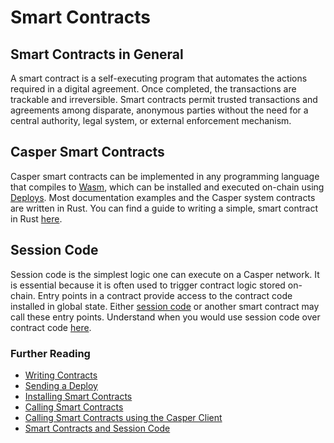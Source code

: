 # Smart Contracts

## Smart Contracts in General

A smart contract is a self-executing program that automates the actions required in a digital agreement. Once completed, the transactions are trackable and irreversible. Smart contracts permit trusted transactions and agreements among disparate, anonymous parties without the need for a central authority, legal system, or external enforcement mechanism.

## Casper Smart Contracts

Casper smart contracts can be implemented in any programming language that compiles to [Wasm](../concepts/glossary/W.md#webassembly), which can be installed and executed on-chain using [Deploys](../concepts/glossary/D.md#deploy). Most documentation examples and the Casper system contracts are written in Rust. You can find a guide to writing a simple, smart contract in Rust [here](../developers/writing-onchain-code/simple-contract.md).

## Session Code

Session code is the simplest logic one can execute on a Casper network. It is essential because it is often used to trigger contract logic stored on-chain. Entry points in a contract provide access to the contract code installed in global state. Either [session code](../developers/writing-onchain-code/contract-vs-session.md#what-is-session-code) or another smart contract may call these entry points. Understand when you would use session code over contract code [here](../developers/writing-onchain-code/contract-vs-session.md).

### Further Reading

- [Writing Contracts](../../casper/developers/writing-onchain-code/simple-contract.md)
- [Sending a Deploy](../developers/cli/sending-deploys.md)
- [Installing Smart Contracts](../developers/cli/installing-contracts.md)
- [Calling Smart Contracts](../developers/writing-onchain-code/calling-contracts.md)
- [Calling Smart Contracts using the Casper Client](../developers/cli/calling-contracts.md)
- [Smart Contracts and Session Code](../developers/writing-onchain-code/contract-vs-session.md) 
